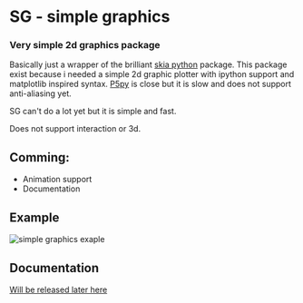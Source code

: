 # SG - simple graphics
### Very simple 2d graphics package
Basically just a wrapper of the brilliant [skia python](https://github.com/kyamagu/skia-python) package.
This package exist because i needed a simple 2d graphic plotter with ipython support and matplotlib inspired syntax.
[P5py](https://github.com/p5py/p5) is close but it is slow and does not support anti-aliasing yet.

SG can't do a lot yet but it is simple and fast.

Does not support interaction or 3d.

## Comming:
 - Animation support
 - Documentation

## Example
![simple graphics exaple](img/example.png)

## Documentation
[Will be released later here](https://renetc.github.io/Simple-graphics/)

<!--

medium
https://thucnc.medium.com/how-to-publish-your-own-python-package-to-pypi-4318868210f9

update
https://stackoverflow.com/questions/57411888/how-to-update-pip-package
-->
